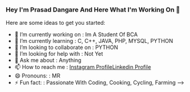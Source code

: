 ### Hey I'm Prasad Dangare And Here What I'm Working On 👋



Here are some ideas to get you started:

- 🔭 I’m currently working on : Im A Student Of BCA 
- 🌱 I’m currently learning : C, C++, JAVA, PHP, MYSQL, PYTHON
- 👯 I’m looking to collaborate on : PYTHON
- 🤔 I’m looking for help with : Not Yet
- 💬 Ask me about : Anything 
- 📫 How to reach me : [Instagram Profile](https://instagram.com/prasad_dangare_official)[Linkedin Profile](https://www.linkedin.com/in/prasad-dangare-0903/)
- 😄 Pronouns: : MR
- ⚡ Fun fact: : Passionate With Coding, Cooking, Cycling, Farming
-->
